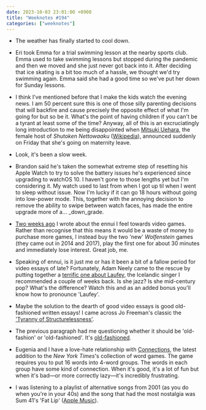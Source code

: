 ```yaml
---
date: 2023-10-03 23:01:00 +0900
title: "Weeknotes #194"
categories: ["weeknotes"]
---
```


- The weather has finally started to cool down.

- Eri took Emma for a trial swimming lesson at the nearby sports club. Emma used to take swimming lessons but stopped during the pandemic and then we moved and she just never got back into it. After deciding that ice skating is a bit too much of a hassle, we thought we'd try swimming again. Emma said she had a good time so we've put her down for Sunday lessons.

- I think I've mentioned before that I make the kids watch the evening news. I am 50 percent sure this is one of those silly parenting decisions that will backfire and cause precisely the opposite effect of what I'm going for but so be it. What's the point of having children if you can't be a tyrant at least some of the time? Anyway, all of this is an excruciatingly long introduction to me being disappointed when [Mitsuki Uehara](https://www6.nhk.or.jp/a-room/search/detail.html?i=621), the female host of _Shutoken Nettowaaku_ ([Wikipedia](https://ja.wikipedia.org/wiki/首都圏ネットワーク)), announced suddenly on Friday that she's going on maternity leave.

- Look, it's been a slow week.

- Brandon said he's taken the somewhat extreme step of resetting his Apple Watch to try to solve the battery issues he's experienced since upgrading to watchOS 10. I haven't gone to those lengths yet but I'm considering it. My watch used to last from when I got up til when I went to sleep without issue. Now I'm lucky if it can go 18 hours without going into low-power mode. This, together with the annoying decision to remove the ability to swipe between watch faces, has made the entire upgrade more of a... _down_grade.

- [Two weeks ago](https://updates.inqk.net/post/1695127680.html) I wrote about the ennui I feel towards video games. Rather than recognise that this means it would be a waste of money to purchase more games, I instead buy the two 'new' _Wolfenstein_ games (they came out in 2014 and 2017), play the first one for about 30 minutes and immediately lose interest. Great job, me.

- Speaking of ennui, is it just me or has it been a bit of a fallow period for video essays of late? Fortunately, Adam Neely came to the rescue by putting together a [terrific one about Laufey](https://youtu.be/68zOvCLwcL8), the Icelandic singer I recommended a couple of weeks back. Is she jazz? Is she mid-century pop? What's the difference? Watch this and as an added bonus you'll know how to pronounce 'Laufey'.

- Maybe the solution to the dearth of good video essays is good old-fashioned written essays! I came across Jo Freeman's classic the ['Tyranny of Structurelessness'](https://www.jofreeman.com/joreen/tyranny.htm).

- The previous paragraph had me questioning whether it should be 'old-fashion' or 'old-fashioned'. It's [old-fashioned](https://grammarist.com/spelling/old-fashioned-or-old-fashion/).

- Eugenia and I have a love-hate relationship with [Connections](https://www.nytimes.com/games/connections), the latest addition to the _New York Times_'s collection of word games. The game requires you to put 16 words into 4-word groups. The words in each group have some kind of connection. When it's good, it's a lot of fun but when it's bad—or more correctly lazy—it's incredibly frustrating.

- I was listening to a playlist of alternative songs from 2001 (as you do when you're in your 40s) and the song that had the most nostalgia was Sum 41's 'Fat Lip' ([Apple Music](https://music.apple.com/us/album/fat-lip/1440920798?i=1440921141)).
